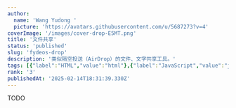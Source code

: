 ```yaml
---
author:
  name: 'Wang Yudong '
  picture: 'https://avatars.githubusercontent.com/u/5687273?v=4'
coverImage: '/images/cover-drop-E5MT.png'
title: '文件共享'
status: 'published'
slug: 'fydeos-drop'
description: '类似隔空投送（AirDrop）的文件、文字共享工具。'
tags: [{"label":"HTML","value":"html"},{"label":"JavaScript","value":"javaScript"},{"value":"nodeJs","label":"Node.js"},{"label":"WebRTC","value":"webRtc"},{"label":"PWA","value":"pwa"}]
rank: '3'
publishedAt: '2025-02-14T18:31:39.330Z'
---
```


TODO